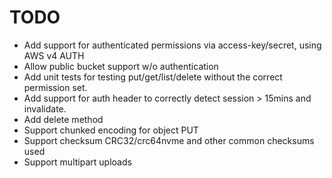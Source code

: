 # TODO

- Add support for authenticated permissions via access-key/secret, using AWS v4 AUTH
- Allow public bucket support w/o authentication
- Add unit tests for testing put/get/list/delete without the correct permission set.
- Add support for auth header to correctly detect session > 15mins and invalidate.
- Add delete method
- Support chunked encoding for object PUT
- Support checksum CRC32/crc64nvme and other common checksums used
- Support multipart uploads
